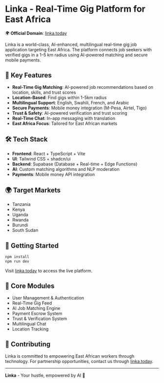 # Linka - Real-Time Gig Platform for East Africa

🌍 **Official Domain**: [linka.today](https://linka.today)

Linka is a world-class, AI-enhanced, multilingual real-time gig job application targeting East Africa. The platform connects job seekers with verified gigs in a 1–5 km radius using AI-powered matching and secure mobile payments.

## 🚀 Key Features

- **Real-Time Gig Matching**: AI-powered job recommendations based on location, skills, and trust scores
- **Location-Based**: Find gigs within 1-5km radius
- **Multilingual Support**: English, Swahili, French, and Arabic
- **Secure Payments**: Mobile money integration (M-Pesa, Airtel, Tigo)
- **Trust & Safety**: AI-powered verification and trust scoring
- **Real-Time Chat**: In-app messaging with translation
- **East Africa Focus**: Tailored for East African markets

## 🛠️ Tech Stack

- **Frontend**: React + TypeScript + Vite
- **UI**: Tailwind CSS + shadcn/ui
- **Backend**: Supabase (Database + Real-time + Edge Functions)
- **AI**: Custom matching algorithms and NLP moderation
- **Payments**: Mobile money API integration

## 🌍 Target Markets

- Tanzania
- Kenya
- Uganda
- Rwanda
- Burundi
- South Sudan

## 🚀 Getting Started

```bash
npm install
npm run dev
```

Visit [linka.today](https://linka.today) to access the live platform.

## 📱 Core Modules

- User Management & Authentication
- Real-Time Gig Feed
- AI Job Matching Engine
- Payment Escrow System
- Trust & Verification System
- Multilingual Chat
- Location Tracking

## 🤝 Contributing

Linka is committed to empowering East African workers through technology. For partnership opportunities, contact us through [linka.today](https://linka.today).

---

**Linka** - Your hustle, empowered by AI 🚀